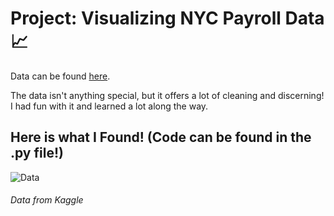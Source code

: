# Project: Visualizing NYC Payroll Data :chart_with_upwards_trend:
Data can be found [here](https://www.kaggle.com/new-york-city/nyc-citywide-payroll-data).

The data isn't anything special, but it offers a lot of cleaning and discerning! I had fun with it and learned a lot along the way.

## Here is what I Found! (Code can be found in the .py file!) 

![Data](https://user-images.githubusercontent.com/23710841/37130180-4d91b410-2250-11e8-9a13-6ffca0f3f688.png)



































###### Data from Kaggle
